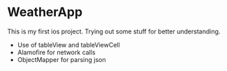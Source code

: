 # WeatherApp
This is my first ios project. Trying out some stuff for better understanding.
* Use of tableView and tableViewCell
* Alamofire for network calls
* ObjectMapper for parsing json
